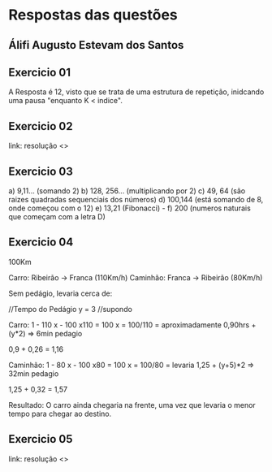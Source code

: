 # Respostas das questões

## Álifi Augusto Estevam dos Santos


## Exercicio 01
A Resposta é 12, visto que se trata de uma estrutura de repetição, inidcando uma pausa "enquanto K < indice".

## Exercicio 02
link: resolução <>

## Exercicio 03
a) 9,11... (somando 2) 
b) 128, 256... (multiplicando por 2) 
c) 49, 64 (são raizes quadradas sequenciais dos números) 
d) 100,144 (está somando de 8, onde começou com o 12)
e) 13,21 (Fibonacci) - f) 200 (numeros naturais que começam com a letra D)

## Exercicio 04

100Km

Carro: Ribeirão -> Franca (110Km/h)
Caminhão: Franca -> Ribeirão (80Km/h)

Sem pedágio, levaria cerca de:

//Tempo do Pedágio
y = 3 //supondo

Carro: 
1 - 110
x - 100
x110 = 100
x = 100/110 = aproximadamente 0,90hrs + (y*2) => 6min pedagio

0,9 + 0,26 =  1,16


Caminhão: 
1 - 80
x - 100
x80 = 100
x = 100/80 = levaria 1,25 + (y+5)*2 => 32min pedagio

1,25 + 0,32 = 1,57

Resultado: O carro ainda chegaria na frente, uma vez que levaria o menor tempo para chegar ao destino.


## Exercicio 05
link: resolução <>